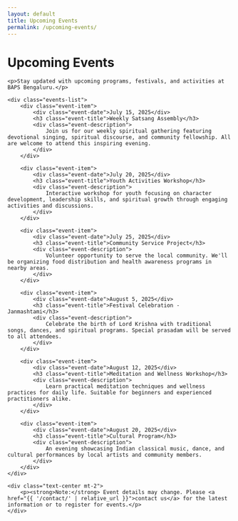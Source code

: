```yaml
---
layout: default
title: Upcoming Events
permalink: /upcoming-events/
---
```


<div class="page-content">
    <h1>Upcoming Events</h1>
    
    <p>Stay updated with upcoming programs, festivals, and activities at BAPS Bengaluru.</p>
    
    <div class="events-list">
        <div class="event-item">
            <div class="event-date">July 15, 2025</div>
            <h3 class="event-title">Weekly Satsang Assembly</h3>
            <div class="event-description">
                Join us for our weekly spiritual gathering featuring devotional singing, spiritual discourse, and community fellowship. All are welcome to attend this inspiring evening.
            </div>
        </div>
        
        <div class="event-item">
            <div class="event-date">July 20, 2025</div>
            <h3 class="event-title">Youth Activities Workshop</h3>
            <div class="event-description">
                Interactive workshop for youth focusing on character development, leadership skills, and spiritual growth through engaging activities and discussions.
            </div>
        </div>
        
        <div class="event-item">
            <div class="event-date">July 25, 2025</div>
            <h3 class="event-title">Community Service Project</h3>
            <div class="event-description">
                Volunteer opportunity to serve the local community. We'll be organizing food distribution and health awareness programs in nearby areas.
            </div>
        </div>
        
        <div class="event-item">
            <div class="event-date">August 5, 2025</div>
            <h3 class="event-title">Festival Celebration - Janmashtami</h3>
            <div class="event-description">
                Celebrate the birth of Lord Krishna with traditional songs, dances, and spiritual programs. Special prasadam will be served to all attendees.
            </div>
        </div>
        
        <div class="event-item">
            <div class="event-date">August 12, 2025</div>
            <h3 class="event-title">Meditation and Wellness Workshop</h3>
            <div class="event-description">
                Learn practical meditation techniques and wellness practices for daily life. Suitable for beginners and experienced practitioners alike.
            </div>
        </div>
        
        <div class="event-item">
            <div class="event-date">August 20, 2025</div>
            <h3 class="event-title">Cultural Program</h3>
            <div class="event-description">
                An evening showcasing Indian classical music, dance, and cultural performances by local artists and community members.
            </div>
        </div>
    </div>
    
    <div class="text-center mt-2">
        <p><strong>Note:</strong> Event details may change. Please <a href="{{ '/contact/' | relative_url }}">contact us</a> for the latest information or to register for events.</p>
    </div>
</div>
